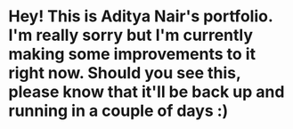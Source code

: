# Hey! This is Aditya Nair's portfolio. I'm really sorry but I'm currently making some improvements to it right now. Should you see this, please know that it'll be back up and running in a couple of days :)
